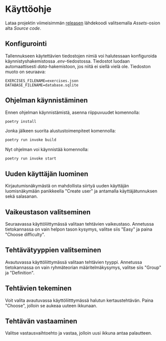 # Käyttöohje

Lataa projektin viimeisimmän [releasen](https://github.com/immone/ot-harjoitustyo-s2023/releases) lähdekoodi valitsemalla _Assets_-osion alta _Source code_.

## Konfigurointi

Tallennukseen käytettävien tiedostojen nimiä voi halutessaan konfiguroida käynnistyshakemistossa _.env_-tiedostossa. Tiedostot luodaan automaattisesti _data_-hakemistoon, jos niitä ei siellä vielä ole. Tiedoston muoto on seuraava:

```
EXERCISES_FILENAME=exercises.json
DATABASE_FILENAME=database.sqlite
```

## Ohjelman käynnistäminen

Ennen ohjelman käynnistämistä, asenna riippuvuudet komennolla:

```bash
poetry install
```

Jonka jälkeen suorita alustustoimenpiteet komennolla:

```bash
poetry run invoke build
```

Nyt ohjelman voi käynnistää komennolla:

```
poetry run invoke start
```

## Uuden käyttäjän luominen

Kirjautumisnäkymästä on mahdollista siirtyä uuden käyttäjän luomisnäkymään panikkeella "Create user" ja antamalla käyttäjätunnuksen sekä salasanan.

## Vaikeustason valitseminen

Seuraavassa käyttöliittymässä valitaan tehtävien vaikeustaso.
Annetussa tietokannassa on vain helpon tason kysymys, valitse siis "Easy" ja paina "Choose difficulty".

## Tehtävätyyppien valitseminen

Avautuvassa käyttöliittymässä valitaan tehtävien tyyppi.
Annetussa tietokannassa on vain ryhmäteorian määritelmäkysymys, valitse siis "Group" ja "Definition".

## Tehtävien tekeminen

Voit valita avautuvassa käyttöliitttymässä halutun kertaustehtävän. Paina "Choose", jolloin se aukeaa uuteen ikkunaan.

## Tehtävän vastaaminen
Valitse vastausvaihtoehto ja vastaa, jolloin uusi ikkuna antaa palautteen.
